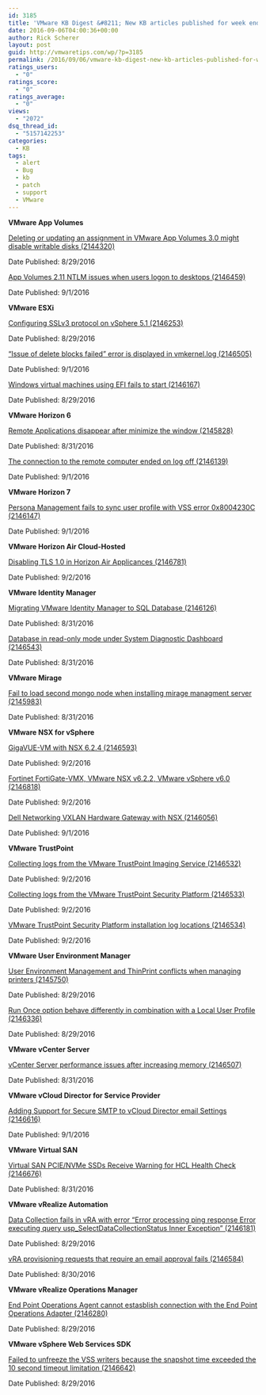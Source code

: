 ```yaml
---
id: 3185
title: 'VMware KB Digest &#8211; New KB articles published for week ending 09/03/16'
date: 2016-09-06T04:00:36+00:00
author: Rick Scherer
layout: post
guid: http://vmwaretips.com/wp/?p=3185
permalink: /2016/09/06/vmware-kb-digest-new-kb-articles-published-for-week-ending-090316/
ratings_users:
  - "0"
ratings_score:
  - "0"
ratings_average:
  - "0"
views:
  - "2072"
dsq_thread_id:
  - "5157142253"
categories:
  - KB
tags:
  - alert
  - Bug
  - kb
  - patch
  - support
  - VMware
---
```

**VMware App Volumes**
  
[Deleting or updating an assignment in VMware App Volumes 3.0 might disable writable disks (2144320)](http://bit.ly/2coTOwN)
  
Date Published: 8/29/2016
  
[App Volumes 2.11 NTLM issues when users logon to desktops (2146459)](http://bit.ly/2cgpFCC)
  
Date Published: 9/1/2016

**VMware ESXi**
  
[Configuring SSLv3 protocol on vSphere 5.1 (2146253)](http://bit.ly/2coTnCL)
  
Date Published: 8/29/2016
  
[“Issue of delete blocks failed” error is displayed in vmkernel.log (2146505)](http://bit.ly/2cgpibr)
  
Date Published: 9/1/2016
  
[Windows virtual machines using EFI fails to start (2146167)](http://bit.ly/2coTMoY)
  
Date Published: 8/29/2016

<!--more-->

**VMware Horizon 6**
  
[Remote Applications disappear after minimize the window (2145828)](http://bit.ly/2cgoGTd)
  
Date Published: 8/31/2016
  
[The connection to the remote computer ended on log off (2146139)](http://bit.ly/2coSsSK)
  
Date Published: 9/1/2016

**VMware Horizon 7** 
  
[Persona Management fails to sync user profile with VSS error 0x8004230C (2146147)](http://bit.ly/2cgoDXu)
  
Date Published: 9/1/2016

**VMware Horizon Air Cloud-Hosted**
  
[Disabling TLS 1.0 in Horizon Air Applicances (2146781)](http://bit.ly/2coTKx7)
  
Date Published: 9/2/2016

**VMware Identity Manager**
  
[Migrating VMware Identity Manager to SQL Database (2146126)](http://bit.ly/2cgpF5F)
  
Date Published: 8/31/2016
  
[Database in read-only mode under System Diagnostic Dashboard (2146543)](http://bit.ly/2coSV7w)
  
Date Published: 8/31/2016

**VMware Mirage** 
  
[Fail to load second mongo node when installing mirage managment server (2145983)](http://bit.ly/2cgoymD)
  
Date Published: 8/31/2016

**VMware NSX for vSphere**
  
[GigaVUE-VM with NSX 6.2.4 (2146593)](http://bit.ly/2coSBWq)
  
Date Published: 9/2/2016
  
[Fortinet FortiGate-VMX, VMware NSX v6.2.2, VMware vSphere v6.0 (2146818)](http://bit.ly/2cgoAuE)
  
Date Published: 9/2/2016
  
[Dell Networking VXLAN Hardware Gateway with NSX (2146056)](http://bit.ly/2coT4b1)
  
Date Published: 9/1/2016

**VMware TrustPoint** 
  
[Collecting logs from the VMware TrustPoint Imaging Service (2146532)](http://bit.ly/2cgptmT)
  
Date Published: 9/2/2016
  
[Collecting logs from the VMware TrustPoint Security Platform (2146533)](http://bit.ly/2coSYjZ)
  
Date Published: 9/2/2016
  
[VMware TrustPoint Security Platform installation log locations (2146534)](http://bit.ly/2cgpOWP)
  
Date Published: 9/2/2016
  
**VMware User Environment Manager**
  
[User Environment Management and ThinPrint conflicts when managing printers (2145750)](http://bit.ly/2coSqKV)
  
Date Published: 8/29/2016
  
[Run Once option behave differently in combination with a Local User Profile (2146336)](http://bit.ly/2cgoGm8)
  
Date Published: 8/29/2016

**VMware vCenter Server** 
  
[vCenter Server performance issues after increasing memory (2146507)](http://bit.ly/2coTrCs)
  
Date Published: 8/31/2016

**VMware vCloud Director for Service Provider** 
  
[Adding Support for Secure SMTP to vCloud Director email Settings (2146616)](http://bit.ly/2cgpGXh)
  
Date Published: 9/1/2016

**VMware Virtual SAN** 
  
[Virtual SAN PCIE/NVMe SSDs Receive Warning for HCL Health Check (2146676)](http://bit.ly/2coTCxH)
  
Date Published: 8/31/2016

**VMware vRealize Automation**
  
[Data Collection fails in vRA with error “Error processing ping response Error executing query usp_SelectDataCollectionStatus Inner Exception” (2146181)](http://bit.ly/2cgpWWq)
  
Date Published: 8/29/2016
  
[vRA provisioning requests that require an email approval fails (2146584)](http://bit.ly/2coTONj)
  
Date Published: 8/30/2016

**VMware vRealize Operations Manager** 
  
[End Point Operations Agent cannot estasblish connection with the End Point Operations Adapter (2146280)](http://bit.ly/2cgoV0A)
  
Date Published: 8/29/2016

**VMware vSphere Web Services SDK**
  
[Failed to unfreeze the VSS writers because the snapshot time exceeded the 10 second timeout limitation (2146642)](http://bit.ly/2coSzOq)
  
Date Published: 8/29/2016